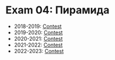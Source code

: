 # Exam 04: Пирамида 

- 2018-2019: [Contest](<https://www.hackerrank.com/contests/test4-sda-/challenges>)
- 2019-2020: [Contest](<https://www.hackerrank.com/contests/sda-2019-2020-test4/challenges>)
- 2020-2021: [Contest](<https://www.hackerrank.com/contests/sda-2020-2021-test7-8jfn4/challenges>)
- 2021-2022: [Contest](<https://www.hackerrank.com/contests/sda-2021-2022-test4-nov30/challenges>)
- 2022-2023: [Contest](<https://www.hackerrank.com/contests/sda-test4-2022-2023-343rrsdfs/challenges>)
